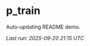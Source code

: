 # p_train

Auto-updating README demo.

<!--START_SECTION:status-->
_Last run: 2025-09-20 21:15 UTC_
<!--END_SECTION:status-->

















































































































































































































































































































































































































































































































































































































































































































































